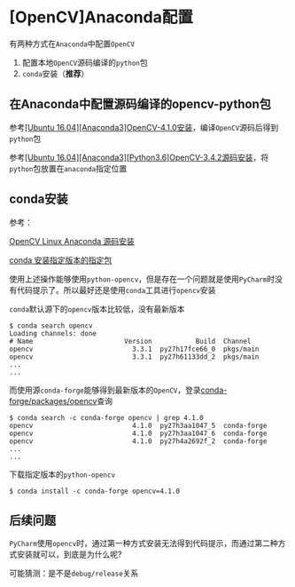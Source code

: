 
# [OpenCV]Anaconda配置

有两种方式在`Anaconda`中配置`OpenCV`

1. 配置本地`OpenCV`源码编译的`python`包
2. `conda`安装（**推荐**）

## 在Anaconda中配置源码编译的opencv-python包

参考[[Ubuntu 16.04][Anaconda3]OpenCV-4.1.0安装](https://zj-image-processing.readthedocs.io/zh_CN/latest/opencv/[Ubuntu%2016.04][Anaconda3]OpenCV-4.1.0%E5%AE%89%E8%A3%85.html)，编译`OpenCV`源码后得到`python`包

参考[[Ubuntu 16.04][Anaconda3][Python3.6]OpenCV-3.4.2源码安装](https://zj-image-processing.readthedocs.io/zh_CN/latest/opencv/[Ubuntu%2016.04][Anaconda3][Python3.6]OpenCV-3.4.2%E6%BA%90%E7%A0%81%E5%AE%89%E8%A3%85.html)，将`python`包放置在`anaconda`指定位置

## conda安装

参考：

[OpenCV Linux Anaconda 源码安装](https://blog.csdn.net/u012005313/article/details/52985203)

[conda 安装指定版本的指定包](https://blog.csdn.net/weixin_37251044/article/details/79274202)

使用上述操作能够使用`python-opencv`，但是存在一个问题就是使用`PyCharm`时没有代码提示了。所以最好还是使用`conda`工具进行`opencv`安装

`conda`默认源下的`opencv`版本比较低，没有最新版本

```
$ conda search opencv
Loading channels: done
# Name                       Version           Build  Channel             
opencv                         3.3.1  py27h17fce66_0  pkgs/main           
opencv                         3.3.1  py27h61133dd_2  pkgs/main 
...
...
```

而使用源`conda-forge`能够得到最新版本的`OpenCV`，登录[conda-forge/packages/opencv](https://anaconda.org/conda-forge/opencv/files?sort=time&sort_order=desc&page=3)查询

```
$ conda search -c conda-forge opencv | grep 4.1.0
opencv                         4.1.0  py27h3aa1047_5  conda-forge         
opencv                         4.1.0  py27h3aa1047_6  conda-forge         
opencv                         4.1.0  py27h4a2692f_2  conda-forge 
...
...
```

下载指定版本的`python-opencv`

```
$ conda install -c conda-forge opencv=4.1.0 
```

## 后续问题

`PyCharm`使用`opencv`时，通过第一种方式安装无法得到代码提示，而通过第二种方式安装就可以，到底是为什么呢?

可能猜测：是不是`debug/release`关系